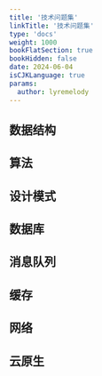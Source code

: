 ```yaml
---
title: '技术问题集'
linkTitle: '技术问题集'
type: 'docs'
weight: 1000
bookFlatSection: true
bookHidden: false
date: 2024-06-04
isCJKLanguage: true
params:
  author: lyremelody
---
```


## 数据结构

## 算法

## 设计模式

## 数据库

## 消息队列

## 缓存

## 网络

## 云原生